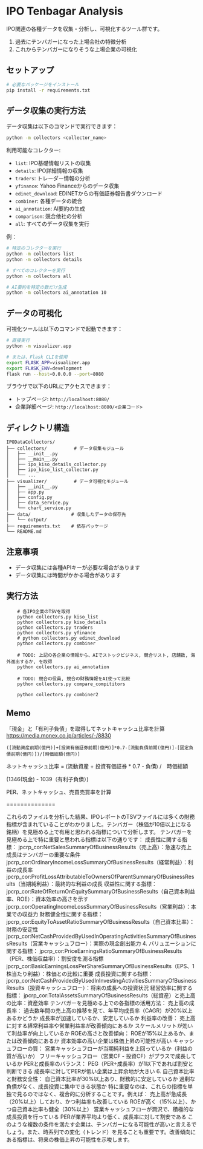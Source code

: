 # IPO Tenbagar Analysis

IPO関連の各種データを収集・分析し、可視化するツール群です。

1. 過去にテンバガーになった上場会社の特徴分析
2. これからテンバガーになりそうな上場企業の可視化


## セットアップ

```bash
# 必要なパッケージをインストール
pip install -r requirements.txt
```

## データ収集の実行方法

データ収集は以下のコマンドで実行できます：

```bash
python -m collectors <collector_name>
```

利用可能なコレクター:
- `list`: IPO基礎情報リストの収集
- `details`: IPO詳細情報の収集
- `traders`: トレーダー情報の分析
- `yfinance`: Yahoo Financeからのデータ収集
- `edinet_download`: EDINETからの有価証券報告書ダウンロード
- `combiner`: 各種データの統合
- `ai_annotation`: AI要約の生成
- `comparison`: 競合他社の分析
- `all`: すべてのデータ収集を実行

例：
```bash
# 特定のコレクターを実行
python -m collectors list
python -m collectors details

# すべてのコレクターを実行
python -m collectors all

# AI要約を特定の数だけ生成
python -m collectors ai_annotation 10
```

## データの可視化

可視化ツールは以下のコマンドで起動できます：

```bash
# 直接実行
python -m visualizer.app

# または、Flask CLIを使用
export FLASK_APP=visualizer.app
export FLASK_ENV=development
flask run --host=0.0.0.0 --port=8080
```

ブラウザで以下のURLにアクセスできます：
- トップページ: `http://localhost:8080/`
- 企業詳細ページ: `http://localhost:8080/<企業コード>`

## ディレクトリ構造

```
IPODataCollectors/
├── collectors/          # データ収集モジュール
│   ├── __init__.py
│   ├── __main__.py
│   ├── ipo_kiso_details_collector.py
│   ├── ipo_kiso_list_collector.py
│   └── ...
├── visualizer/          # データ可視化モジュール
│   ├── __init__.py
│   ├── app.py
│   ├── config.py
│   ├── data_service.py
│   └── chart_service.py
├── data/               # 収集したデータの保存先
│   └── output/
├── requirements.txt    # 依存パッケージ
└── README.md
```

## 注意事項

- データ収集には各種APIキーが必要な場合があります
- データ収集には時間がかかる場合があります

## 実行方法

        # 各IPO企業のTSVを取得
        python collectors.py kiso_list
        python collectors.py kiso_details
        python collectors.py traders
        python collectors.py yfinance
        # python collectors.py edinet_download
        python collectors.py combiner

        # TODO: 上記の各企業の情報から、AIでストックビジネス, 競合リスト, 店舗数, 海外進出するか, を取得
        python collectors.py ai_annotation
        
        # TODO: 競合の役員, 競合の財務情報をAI使って比較
        python collectors.py compare_compititors
        
        python collectors.py combiner2

## Memo

「現金」と「有利子負債」を取得してネットキャッシュ比率を計算
https://media.monex.co.jp/articles/-/8830

```
([流動資産前期(億円)]+[投資有価証券前期(億円)]*0.7-[流動負債前期(億円)]-[固定負債前期(億円)])/[時価総額(億円)]
```

ネットキャッシュ比率 = (流動資産 + 投資有価証券 * 0.7 - 負債) /　時価総額  

(1346(現金) - 1039（有利子負債）)

PER、ネットキャッシュ、売買売買率を計算

==============

これらのファイルを分析した結果、IPOレポートのTSVファイルには多くの財務指標が含まれていることがわかりました。テンバガー（株価が10倍以上になる銘柄）を見極める上で有用と思われる指標について分析します。
テンバガーを見極める上で特に重要と思われる指標は以下の通りです：
成長性に関する指標：
jpcrp_cor:NetSalesSummaryOfBusinessResults（売上高）：急速な売上成長はテンバガーの重要な条件
jpcrp_cor:OrdinaryIncomeLossSummaryOfBusinessResults（経常利益）：利益の成長率
jpcrp_cor:ProfitLossAttributableToOwnersOfParentSummaryOfBusinessResults（当期純利益）：最終的な利益の成長
収益性に関する指標：
jpcrp_cor:RateOfReturnOnEquitySummaryOfBusinessResults（自己資本利益率、ROE）：資本効率の高さを示す
jpcrp_cor:OperatingIncomeLossSummaryOfBusinessResults（営業利益）：本業での収益力
財務健全性に関する指標：
jpcrp_cor:EquityToAssetRatioSummaryOfBusinessResults（自己資本比率）：財務の安定性
jpcrp_cor:NetCashProvidedByUsedInOperatingActivitiesSummaryOfBusinessResults（営業キャッシュフロー）：実際の現金創出能力
4. バリュエーションに関する指標：
jpcrp_cor:PriceEarningsRatioSummaryOfBusinessResults（PER、株価収益率）：割安度を測る指標
jpcrp_cor:BasicEarningsLossPerShareSummaryOfBusinessResults（EPS、1株当たり利益）：株価との比較に重要
成長投資に関する指標：
jpcrp_cor:NetCashProvidedByUsedInInvestingActivitiesSummaryOfBusinessResults（投資キャッシュフロー）：将来の成長への投資状況
経営効率に関する指標：
jpcrp_cor:TotalAssetsSummaryOfBusinessResults（総資産）と売上高の比率：資産効率
テンバガーを見極める上での各指標の活用方法：
売上高の成長率：
過去数年間の売上高の推移を見て、年平均成長率（CAGR）が20%以上あるかどうか
成長率が加速しているか、安定しているか
利益率の改善：
売上高に対する経常利益率や営業利益率が改善傾向にあるか
スケールメリットが効いて利益率が向上しているか
ROEの高さと改善傾向：
ROEが15%以上あるか、または改善傾向にあるか
資本効率の高い企業は株価上昇の可能性が高い
キャッシュフローの質：
営業キャッシュフローが当期純利益を上回っているか（利益の質が高いか）
フリーキャッシュフロー（営業CF - 投資CF）がプラスで成長しているか
PERと成長率のバランス：
PEG（PER÷成長率）が1以下であれば割安と判断できる
成長率に対してPERが低い企業は上昇余地が大きい
6. 自己資本比率と財務安全性：
自己資本比率が30%以上あり、財務的に安定しているか
過剰な負債がなく、成長投資に集中できる状態か
特に重要なのは、これらの指標を単独で見るのではなく、複合的に分析することです。例えば：
売上高が急成長（20%以上）しており、かつ利益率も改善している
ROEが高く（15%以上）、かつ自己資本比率も健全（30%以上）
営業キャッシュフローが潤沢で、積極的な成長投資を行っている
PERが業界平均より低く、成長率に対して割安である
このような複数の条件を満たす企業は、テンバガーになる可能性が高いと言えるでしょう。また、時系列での変化（トレンド）を見ることも重要です。改善傾向にある指標は、将来の株価上昇の可能性を示唆します。

